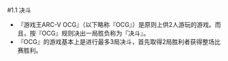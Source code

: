 #1.1        决斗
* 『游戏王ARC-V OCG』（以下略称『OCG』）是原则上供2人游玩的游戏。而且，按『OCG』规则决出一局胜负称为『决斗』。
* 『OCG』的游戏基本上是进行最多3局决斗，首先取得2局胜利者获得整场比赛胜利。
